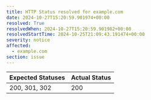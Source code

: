 ```yaml
---
title: HTTP Status resolved for example.com
date: 2024-10-27T15:20:59.901974+00:00
resolved: True
resolvedWhen: 2024-10-27T15:20:59.901982+00:00
resolvedStartTime: 2024-10-25T21:09:43.191474+00:00
severity: notice
affected:
  - example.com
section: issue
---
```


| Expected Statuses | Actual Status  |
|-------------------|----------------|
| 200, 301, 302 | 200 |
